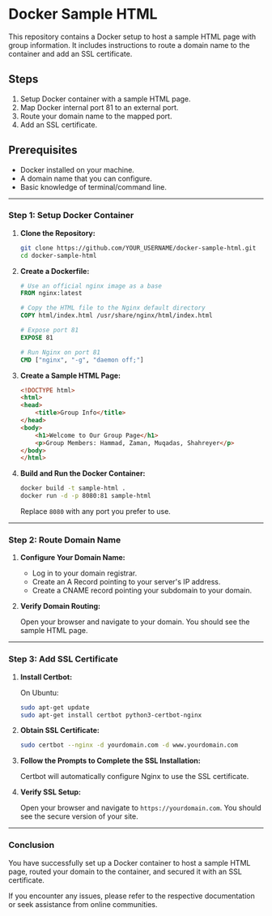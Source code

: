 # Docker Sample HTML

This repository contains a Docker setup to host a sample HTML page with group information. It includes instructions to route a domain name to the container and add an SSL certificate.

## Steps

1. Setup Docker container with a sample HTML page.
2. Map Docker internal port 81 to an external port.
3. Route your domain name to the mapped port.
4. Add an SSL certificate.

## Prerequisites

- Docker installed on your machine.
- A domain name that you can configure.
- Basic knowledge of terminal/command line.

---

### Step 1: Setup Docker Container

1. **Clone the Repository:**

    ```sh
    git clone https://github.com/YOUR_USERNAME/docker-sample-html.git
    cd docker-sample-html
    ```

2. **Create a Dockerfile:**

    ```Dockerfile
    # Use an official nginx image as a base
    FROM nginx:latest

    # Copy the HTML file to the Nginx default directory
    COPY html/index.html /usr/share/nginx/html/index.html

    # Expose port 81
    EXPOSE 81

    # Run Nginx on port 81
    CMD ["nginx", "-g", "daemon off;"]
    ```

3. **Create a Sample HTML Page:**

    ```html
    <!DOCTYPE html>
    <html>
    <head>
        <title>Group Info</title>
    </head>
    <body>
        <h1>Welcome to Our Group Page</h1>
        <p>Group Members: Hammad, Zaman, Muqadas, Shahreyer</p>
    </body>
    </html>
    ```

4. **Build and Run the Docker Container:**

    ```sh
    docker build -t sample-html .
    docker run -d -p 8080:81 sample-html
    ```

    Replace `8080` with any port you prefer to use.

---

### Step 2: Route Domain Name

1. **Configure Your Domain Name:**
   
    - Log in to your domain registrar.
    - Create an A Record pointing to your server's IP address.
    - Create a CNAME record pointing your subdomain to your domain.

2. **Verify Domain Routing:**
   
    Open your browser and navigate to your domain. You should see the sample HTML page.

---

### Step 3: Add SSL Certificate

1. **Install Certbot:**

    On Ubuntu:
    ```sh
    sudo apt-get update
    sudo apt-get install certbot python3-certbot-nginx
    ```

2. **Obtain SSL Certificate:**

    ```sh
    sudo certbot --nginx -d yourdomain.com -d www.yourdomain.com
    ```

3. **Follow the Prompts to Complete the SSL Installation:**

    Certbot will automatically configure Nginx to use the SSL certificate.

4. **Verify SSL Setup:**

    Open your browser and navigate to `https://yourdomain.com`. You should see the secure version of your site.

---

### Conclusion

You have successfully set up a Docker container to host a sample HTML page, routed your domain to the container, and secured it with an SSL certificate.

If you encounter any issues, please refer to the respective documentation or seek assistance from online communities.
